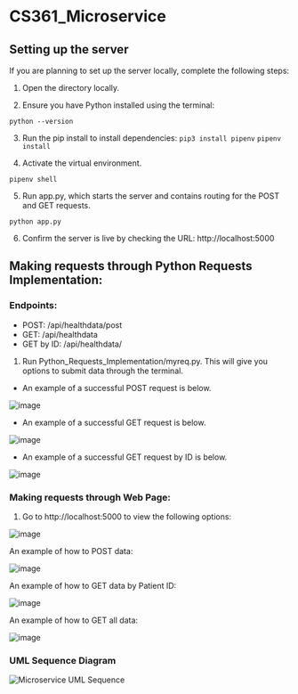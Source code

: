 # CS361_Microservice
 
## Setting up the server

If you are planning to set up the server locally, complete the following steps:

1) Open the directory locally. 

2) Ensure you have Python installed using the terminal: 

`python --version`

3) Run the pip install to install dependencies: 
`pip3 install pipenv`
`pipenv install`

4) Activate the virtual environment.

`pipenv shell`

5) Run app.py, which starts the server and contains routing for the POST and GET requests.  

`python app.py`

6) Confirm the server is live by checking the URL: http://localhost:5000

## Making requests through Python Requests Implementation: 

### Endpoints:
- POST: /api/healthdata/post
- GET: /api/healthdata
- GET by ID: /api/healthdata/<id>
 
1) Run Python_Requests_Implementation/myreq.py. This will give you options to submit data through the terminal.
- An example of a successful POST request is below.

![image](https://github.com/avni-g/CS361_Microservice/assets/61604206/722b09be-84d9-4c2d-b1a1-fb3a65d0deaf)

- An example of a successful GET request is below. 

![image](https://github.com/avni-g/CS361_Microservice/assets/61604206/9131b5ac-f262-45d8-996f-d1465e7c7149)

- An example of a successful GET request by ID is below.

![image](https://github.com/avni-g/CS361_Microservice/assets/61604206/5a99fdcd-9ab1-4538-a92f-9a6b28b73036)


### Making requests through Web Page: 

1) Go to http://localhost:5000 to view the following options:

![image](https://github.com/avni-g/CS361_Microservice/assets/61604206/d6054bc4-675c-4f55-8621-313f02d0a46f)

An example of how to POST data:

![image](https://github.com/avni-g/CS361_Microservice/assets/61604206/bc5f5ac1-d4f3-4c26-aff1-2c0db7094091)

An example of how to GET data by Patient ID:

![image](https://github.com/avni-g/CS361_Microservice/assets/61604206/3fb6bfc7-6197-44d9-a219-71fc90364d8c)

An example of how to GET all data:

![image](https://github.com/avni-g/CS361_Microservice/assets/61604206/2aa18a45-e5b1-437a-b8ac-ca3bd017ebb8)



### UML Sequence Diagram

![Microservice UML Sequence](https://github.com/avni-g/CS361_Microservice/assets/61604206/3f67624a-40ab-460f-85ff-85ecf2b0a663)


